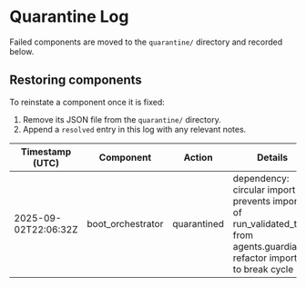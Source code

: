 # Quarantine Log

Failed components are moved to the `quarantine/` directory and recorded below.

## Restoring components

To reinstate a component once it is fixed:

1. Remove its JSON file from the `quarantine/` directory.
2. Append a `resolved` entry in this log with any relevant notes.

| Timestamp (UTC) | Component | Action | Details |
|-----------------|-----------|--------|---------|
| 2025-09-02T22:06:32Z | boot_orchestrator | quarantined | dependency: circular import prevents import of run_validated_task from agents.guardian; refactor imports to break cycle |

